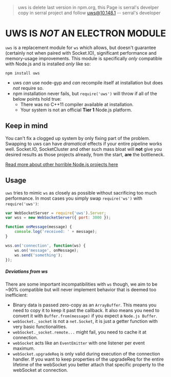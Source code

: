 > uws is delete last version in npm.org, this Page is serral's develper copy in serral project and follow uws@10.148.1 -- serral's developer

# UWS IS *NOT* AN ELECTRON MODULE
`uws` is a replacement module for `ws` which allows, but doesn't guarantee (certainly not when paired with Socket.IO), significant performance and memory-usage improvements. This module is specifically *only* compatible with Node.js and is installed *only* like so:

`npm install uws`

* uws *can* use node-gyp and *can* recompile itself at installation but does *not* require so.
* npm installation never fails, but `require('uws')` will throw if all of the below points hold true:
  * There was no C++11 compiler available at installation.
  * Your system is not an official **Tier 1** Node.js platform.
  
## Keep in mind
You can't fix a clogged up system by only fixing part of the problem. Swapping to uws can have *dramatical* effects if your entire pipeline works well. Socket.IO, SocketCluster and other such mass bloat will **not** give you desired results as those projects already, from the start, **are** the bottleneck.

[Read more about other horrible Node.js projects here](https://github.com/alexhultman/The-Node.js-performance-palette)

## Usage
`uws` tries to mimic `ws` as closely as possible without sacrificing too much performance. In most cases you simply swap `require('ws')` with `require('uws')`:

```javascript
var WebSocketServer = require('uws').Server;
var wss = new WebSocketServer({ port: 3000 });

function onMessage(message) {
    console.log('received: ' + message);
}

wss.on('connection', function(ws) {
    ws.on('message', onMessage);
    ws.send('something');
});
```

##### Deviations from ws
There are some important incompatibilities with `ws` though, we aim to be ~90% compatible but will never implement behavior that is deemed too inefficient:

* Binary data is passed zero-copy as an `ArrayBuffer`. This means you need to copy it to keep it past the callback. It also means you need to convert it with `Buffer.from(message)` if you expect a `Node.js Buffer`.
* `webSocket._socket` is not a `net.Socket`, it is just a getter function with very basic functionalities.
* `webSocket._socket.remote...` might fail, you need to cache it at connection.
* `webSocket` acts like an `EventEmitter` with one listener per event maximum.
* `webSocket.upgradeReq` is only valid during execution of the connection handler. If you want to keep properties of the upgradeReq for the entire lifetime of the webSocket you better attach that specific property to the webSocket at connection.

